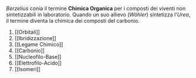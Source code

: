 _Berzelius_ conia il termine __Chimica Organica__ per i composti dei viventi non sintetizzabili in laboratorio.
Quando un suo allievo (_Wöhler_) sintetizza l'_Urea_, il termine diventa la chimica dei composti del carbonio.



1. [[Orbitali]]
2. [[Ibridizzazione]]
3. [[Legame Chimico]]
4. [[Carbonio]]
5. [[Nucleofilo-Base]]
6. [[Elettrofilo-Acido]]
7. [[Isomeri]]
